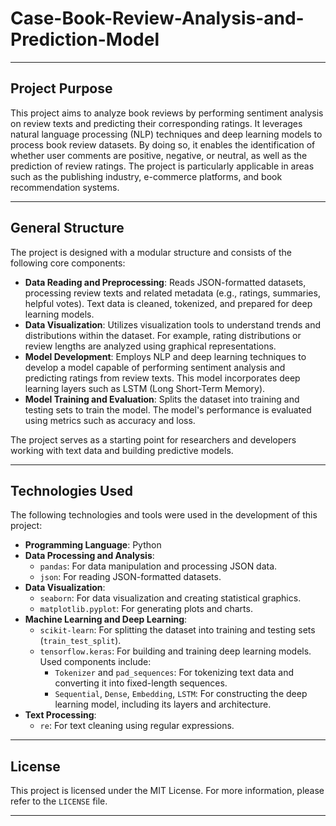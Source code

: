 # Case-Book-Review-Analysis-and-Prediction-Model

---

## Project Purpose

This project aims to analyze book reviews by performing sentiment analysis on review texts and predicting their corresponding ratings. It leverages natural language processing (NLP) techniques and deep learning models to process book review datasets. By doing so, it enables the identification of whether user comments are positive, negative, or neutral, as well as the prediction of review ratings. The project is particularly applicable in areas such as the publishing industry, e-commerce platforms, and book recommendation systems.

---

## General Structure

The project is designed with a modular structure and consists of the following core components:

- **Data Reading and Preprocessing**: Reads JSON-formatted datasets, processing review texts and related metadata (e.g., ratings, summaries, helpful votes). Text data is cleaned, tokenized, and prepared for deep learning models.
- **Data Visualization**: Utilizes visualization tools to understand trends and distributions within the dataset. For example, rating distributions or review lengths are analyzed using graphical representations.
- **Model Development**: Employs NLP and deep learning techniques to develop a model capable of performing sentiment analysis and predicting ratings from review texts. This model incorporates deep learning layers such as LSTM (Long Short-Term Memory).
- **Model Training and Evaluation**: Splits the dataset into training and testing sets to train the model. The model's performance is evaluated using metrics such as accuracy and loss.

The project serves as a starting point for researchers and developers working with text data and building predictive models.

---

## Technologies Used

The following technologies and tools were used in the development of this project:

- **Programming Language**: Python
- **Data Processing and Analysis**:
  - `pandas`: For data manipulation and processing JSON data.
  - `json`: For reading JSON-formatted datasets.
- **Data Visualization**:
  - `seaborn`: For data visualization and creating statistical graphics.
  - `matplotlib.pyplot`: For generating plots and charts.
- **Machine Learning and Deep Learning**:
  - `scikit-learn`: For splitting the dataset into training and testing sets (`train_test_split`).
  - `tensorflow.keras`: For building and training deep learning models. Used components include:
    - `Tokenizer` and `pad_sequences`: For tokenizing text data and converting it into fixed-length sequences.
    - `Sequential`, `Dense`, `Embedding`, `LSTM`: For constructing the deep learning model, including its layers and architecture.
- **Text Processing**:
  - `re`: For text cleaning using regular expressions.
 
---

## License

This project is licensed under the MIT License. For more information, please refer to the `LICENSE` file.

---
